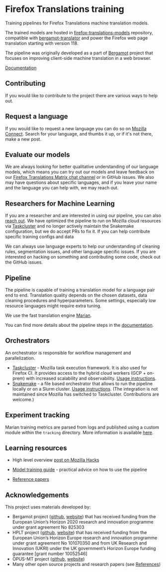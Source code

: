 # Firefox Translations training
Training pipelines for Firefox Translations machine translation models.

The trained models are hosted in [firefox-translations-models](https://github.com/mozilla/firefox-translations-models/) repository,
compatible with [bergamot-translator](https://github.com/mozilla/bergamot-translator) and
power the Firefox web page translation starting with version 118.

The pipeline was originally developed as a part of [Bergamot](https://browser.mt/) project  that focuses on improving client-side machine translation in a web browser.

[Documentation](https://mozilla.github.io/firefox-translations-training/)

## Contributing

If you would like to contribute to the project there are various ways to help out.

## Request a language

If you would like to request a new language you can do so on [Mozilla Connect](https://connect.mozilla.org). Search for your language, and thumbs it up, or if it's not there, make a new post.

## Evaluate our models

We are always looking for better qualitative understanding of our language models, which means you can try out our models and leave feedback on our [Firefox Translations Matrix chat channel](https://chat.mozilla.org/#/room/#firefoxtranslations:mozilla.org) or in GitHub issues. We also may have questions about specific languages, and if you leave your name and the language you can help with, we may reach out.

## Researchers for Machine Learning

If you are a researcher and are interested in using our pipeline, you can also [reach out](https://chat.mozilla.org/#/room/#firefoxtranslations:mozilla.org).
We have optimized the pipeline to run on Mozilla cloud resources via [Taskcluster](https://taskcluster.net/) and no longer actively maintain the Snakemake configuration, but we do accept PRs to fix it. If you can help contribute specific training configs and data

We can always use language experts to help our understanding of cleaning rules, segmentation issues, and other language specific issues.
If you are interested on hacking on something and contributing some code, check out the GitHub issues.

## Pipeline

The pipeline is capable of training a translation model for a language pair end to end.
Translation quality depends on the chosen datasets, data cleaning procedures and hyperparameters.
Some settings, especially low resource languages might require extra tuning.

We use the fast translation engine [Marian](https://marian-nmt.github.io).

You can find more details about the pipeline steps in the [documentation](docs/pipeline-steps.md).

## Orchestrators

An orchestrator is responsible for workflow management and parallelization.

- [Taskcluster](https://taskcluster.net/) - Mozilla task execution framework. It is also used for Firefox CI.
  It provides access to the hybrid cloud workers (GCP + on-prem) with increased scalability and observability.
  [Usage instructions](docs/task-cluster.md).
- [Snakemake](https://snakemake.github.io/) - a file based orchestrator that allows to run the pipeline locally or on a Slurm cluster.
  [Usage instructions](docs/snakemake.md). (The integration is not maintained since Mozilla has switched to Taskcluster. Contributions are welcome.)

## Experiment tracking

Marian training metrics are parsed from logs and published using a custom module within the `tracking` directory.
More information is available [here](docs/tracking.md).

## Learning resources

- High level overview [post on Mozilla Hacks](https://hacks.mozilla.org/2022/06/training-efficient-neural-network-models-for-firefox-translations/)

- [Model training guide](docs/training-guide.md) - practical advice on how to use the pipeline
- [Reference papers](docs/references.md)


## Acknowledgements
This project uses materials developed by:
- Bergamot project ([github](https://github.com/browsermt), [website](https://browser.mt/)) that has received funding from the European Union’s Horizon 2020 research and innovation programme under grant agreement No 825303
- HPLT project ([github](https://github.com/hplt-project), [website](https://hplt-project.org/)) that has received funding from the European Union’s Horizon Europe research and innovation programme under grant agreement No 101070350 and from UK Research and Innovation (UKRI) under the UK government’s Horizon Europe funding guarantee [grant number 10052546]
- OPUS-MT project ([github](https://github.com/Helsinki-NLP/Opus-MT), [website](https://opus.nlpl.eu/))
- Many other open source projects and research papers (see [References](docs/references.md))
